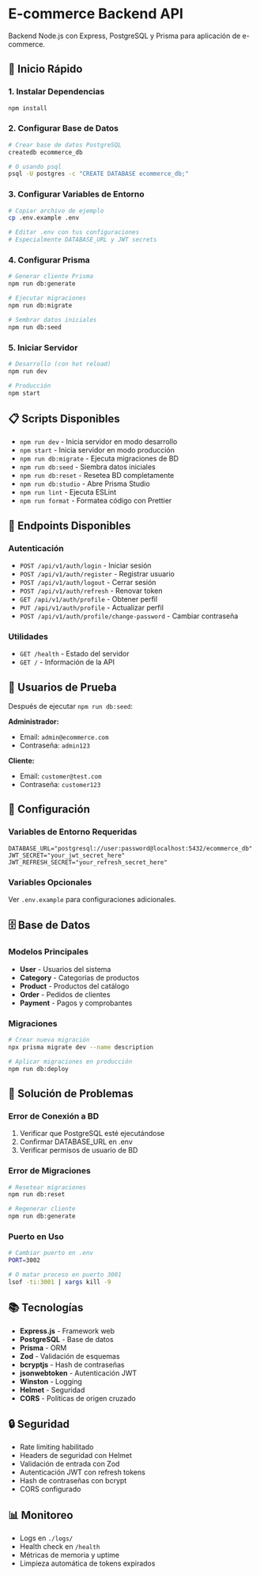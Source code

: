 # E-commerce Backend API

Backend Node.js con Express, PostgreSQL y Prisma para aplicación de e-commerce.

## 🚀 Inicio Rápido

### 1. Instalar Dependencias
```bash
npm install
```

### 2. Configurar Base de Datos
```bash
# Crear base de datos PostgreSQL
createdb ecommerce_db

# O usando psql
psql -U postgres -c "CREATE DATABASE ecommerce_db;"
```

### 3. Configurar Variables de Entorno
```bash
# Copiar archivo de ejemplo
cp .env.example .env

# Editar .env con tus configuraciones
# Especialmente DATABASE_URL y JWT secrets
```

### 4. Configurar Prisma
```bash
# Generar cliente Prisma
npm run db:generate

# Ejecutar migraciones
npm run db:migrate

# Sembrar datos iniciales
npm run db:seed
```

### 5. Iniciar Servidor
```bash
# Desarrollo (con hot reload)
npm run dev

# Producción
npm start
```

## 📋 Scripts Disponibles

- `npm run dev` - Inicia servidor en modo desarrollo
- `npm start` - Inicia servidor en modo producción
- `npm run db:migrate` - Ejecuta migraciones de BD
- `npm run db:seed` - Siembra datos iniciales
- `npm run db:reset` - Resetea BD completamente
- `npm run db:studio` - Abre Prisma Studio
- `npm run lint` - Ejecuta ESLint
- `npm run format` - Formatea código con Prettier

## 🔗 Endpoints Disponibles

### Autenticación
- `POST /api/v1/auth/login` - Iniciar sesión
- `POST /api/v1/auth/register` - Registrar usuario
- `POST /api/v1/auth/logout` - Cerrar sesión
- `POST /api/v1/auth/refresh` - Renovar token
- `GET /api/v1/auth/profile` - Obtener perfil
- `PUT /api/v1/auth/profile` - Actualizar perfil
- `POST /api/v1/auth/profile/change-password` - Cambiar contraseña

### Utilidades
- `GET /health` - Estado del servidor
- `GET /` - Información de la API

## 👤 Usuarios de Prueba

Después de ejecutar `npm run db:seed`:

**Administrador:**
- Email: `admin@ecommerce.com`
- Contraseña: `admin123`

**Cliente:**
- Email: `customer@test.com`
- Contraseña: `customer123`

## 🔧 Configuración

### Variables de Entorno Requeridas
```env
DATABASE_URL="postgresql://user:password@localhost:5432/ecommerce_db"
JWT_SECRET="your_jwt_secret_here"
JWT_REFRESH_SECRET="your_refresh_secret_here"
```

### Variables Opcionales
Ver `.env.example` para configuraciones adicionales.

## 🗄️ Base de Datos

### Modelos Principales
- **User** - Usuarios del sistema
- **Category** - Categorías de productos
- **Product** - Productos del catálogo
- **Order** - Pedidos de clientes
- **Payment** - Pagos y comprobantes

### Migraciones
```bash
# Crear nueva migración
npx prisma migrate dev --name description

# Aplicar migraciones en producción
npm run db:deploy
```

## 🚨 Solución de Problemas

### Error de Conexión a BD
1. Verificar que PostgreSQL esté ejecutándose
2. Confirmar DATABASE_URL en .env
3. Verificar permisos de usuario de BD

### Error de Migraciones
```bash
# Resetear migraciones
npm run db:reset

# Regenerar cliente
npm run db:generate
```

### Puerto en Uso
```bash
# Cambiar puerto en .env
PORT=3002

# O matar proceso en puerto 3001
lsof -ti:3001 | xargs kill -9
```

## 📚 Tecnologías

- **Express.js** - Framework web
- **PostgreSQL** - Base de datos
- **Prisma** - ORM
- **Zod** - Validación de esquemas
- **bcryptjs** - Hash de contraseñas
- **jsonwebtoken** - Autenticación JWT
- **Winston** - Logging
- **Helmet** - Seguridad
- **CORS** - Políticas de origen cruzado

## 🔒 Seguridad

- Rate limiting habilitado
- Headers de seguridad con Helmet
- Validación de entrada con Zod
- Autenticación JWT con refresh tokens
- Hash de contraseñas con bcrypt
- CORS configurado

## 📊 Monitoreo

- Logs en `./logs/`
- Health check en `/health`
- Métricas de memoria y uptime
- Limpieza automática de tokens expirados